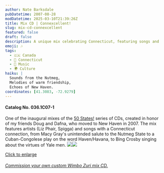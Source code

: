 ```yaml
---
author: Nate Barksdale
pubDatetime: 2007-08-28
modDatetime: 2025-03-10T21:39:26Z
title: Mix CD | Connexcellent!
slug: mix-cd-connexcellent
featured: false
draft: false
description: A unique mix celebrating Connecticut, featuring songs and artists that pay homage to the Nutmeg State.
emoji: 🎶
tags:
  - 🇨🇦 Canada
  - 🌆 Connecticut
  - 🎵 Music
  - 🌍 Culture
haiku: |
  Sounds from the Nutmeg,  
  Melodies of warm friendship,  
  Echoes of New Haven.
coordinates: [41.3083, -72.9279]
---
```


#### Catalog No. 036.1C07-1

One of the inaugural mixes of the [50 States!](https://www.natebarksdale.com/?tag=states) series of CDs, created in honor of my friends Doug and Dafna, who moved to New Haven in 2007. The mix features artists (Liz Phair, Spigga) and songs with a Connecticut connection, from Macy Gray's unintended salute to the Nutmeg State to a Cuban-Congolese play on the word Haven/Havana, to Bing Crosby singing about the virtues of Yale men. [![](@assets/images/CT_260.jpg)](@assets/images/CT_530.jpg)[![](@assets/images/CT2_260.jpg)](@assets/images/CT2_530.jpg)

[Click to enlarge](@assets/images/CT_530.jpg)

###### [Commission your own custom Wimbo Zuri mix CD.](https://www.natebarksdale.com/?p=342)
